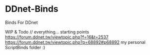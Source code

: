 # DDnet-Binds
Binds For DDnet

WIP & Todo // everything...
starting points
https://forum.ddnet.tw/viewtopic.php?f=16&t=2537
https://forum.ddnet.tw/viewtopic.php?p=68892#p68892
my personal ScriptBinds folder :)
